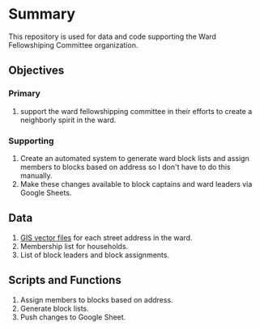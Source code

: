 # Summary

This repository is used for data and code supporting the Ward Fellowshiping Committee organization.

## Objectives

### Primary
1. support the ward fellowshipping committee in their efforts to create a neighborly spirit in the ward.

### Supporting
1. Create an automated system to generate ward block lists and assign members to blocks based on address so I don't have to do this manually.
1. Make these changes available to block captains and ward leaders via Google Sheets.

## Data
1. [GIS vector files](https://utah.maps.arcgis.com/home/webmap/viewer.html?useExisting=1&layers=3f4f7a8efcd147febeca8bacaea67a14) for each street address in the ward. 
1. Membership list for households.
1. List of block leaders and block assignments.

## Scripts and Functions
1. Assign members to blocks based on address.
1. Generate block lists.
1. Push changes to Google Sheet.



